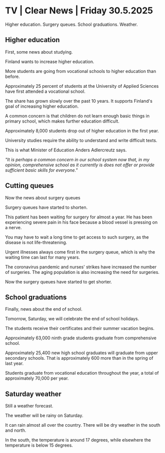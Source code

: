 # TV | Clear News | Friday 30.5.2025

Higher education. Surgery queues. School graduations. Weather.

## Higher education

First, some news about studying.

Finland wants to increase higher education.

More students are going from vocational schools to higher education than before.

Approximately 25 percent of students at the University of Applied Sciences have first attended a vocational school.

The share has grown slowly over the past 10 years. It supports Finland's goal of increasing higher education.

A common concern is that children do not learn enough basic things in primary school, which makes further education difficult.

Approximately 8,000 students drop out of higher education in the first year.

University studies require the ability to understand and write difficult texts.

This is what Minister of Education Anders Adlercreutz says.

*"It is perhaps a common concern in our school system now that, in my opinion, comprehensive school as it currently is does not offer or provide sufficient basic skills for everyone."*

## Cutting queues

Now the news about surgery queues

Surgery queues have started to shorten.

This patient has been waiting for surgery for almost a year. He has been experiencing severe pain in his face because a blood vessel is pressing on a nerve.

You may have to wait a long time to get access to such surgery, as the disease is not life-threatening.

Urgent illnesses always come first in the surgery queue, which is why the waiting time can last for many years.

The coronavirus pandemic and nurses' strikes have increased the number of surgeries. The aging population is also increasing the need for surgeries.

Now the surgery queues have started to get shorter.

## School graduations

Finally, news about the end of school.

Tomorrow, Saturday, we will celebrate the end of school holidays.

The students receive their certificates and their summer vacation begins.

Approximately 63,000 ninth grade students graduate from comprehensive school.

Approximately 25,400 new high school graduates will graduate from upper secondary schools. That is approximately 600 more than in the spring of last year.

Students graduate from vocational education throughout the year, a total of approximately 70,000 per year.

## Saturday weather

Still a weather forecast.

The weather will be rainy on Saturday.

It can rain almost all over the country. There will be dry weather in the south and north.

In the south, the temperature is around 17 degrees, while elsewhere the temperature is below 15 degrees.
